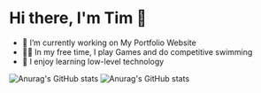 # Hi there, I'm Tim 👋

- 🔭 I’m currently working on My Portfolio Website
- 👨‍💻 In my free time, I play Games and do competitive swimming
- 🌱 I enjoy learning low-level technology

![Anurag's GitHub stats](https://github-readme-stats.vercel.app/api?username=timgoellner&include_all_commits=true&hide_title=true&show_icons=true&theme=calm)
![Anurag's GitHub stats](https://github-readme-stats.vercel.app/api/top-langs/?username=timgoellner&layout=compact&theme=calm)
